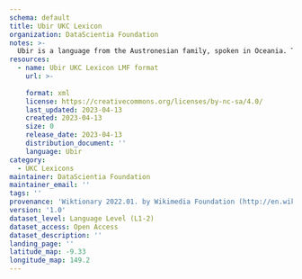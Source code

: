 ```yaml
---
schema: default
title: Ubir UKC Lexicon
organization: DataScientia Foundation
notes: >-
  Ubir is a language from the Austronesian family, spoken in Oceania. The UKC Lexicon of Ubir is represented as a lexico-semantic network. It consists of words, word senses, synsets, as well as sense-level and synset-level relationships.
resources:
  - name: Ubir UKC Lexicon LMF format
    url: >-
      
    format: xml
    license: https://creativecommons.org/licenses/by-nc-sa/4.0/
    last_updated: 2023-04-13
    created: 2023-04-13
    size: 0
    release_date: 2023-04-13
    distribution_document: ''
    language: Ubir
category:
  - UKC Lexicons
maintainer: DataScientia Foundation
maintainer_email: ''
tags: ''
provenance: 'Wiktionary 2022.01. by Wikimedia Foundation (http://en.wiktionary.org); Princeton WordNet 2.1 by Princeton University (https://wordnet.princeton.edu)'
version: '1.0'
dataset_level: Language Level (L1-2)
dataset_access: Open Access
dataset_description: ''
landing_page: ''
latitude_map: -9.33
longitude_map: 149.2
---
```

